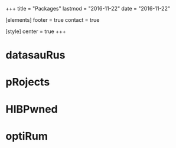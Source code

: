 +++
title = "Packages"
lastmod = "2016-11-22"
date = "2016-11-22"

[elements]
  footer = true
  contact = true



[style]
  center = true
+++

# datasauRus

# pRojects

# HIBPwned

# optiRum
